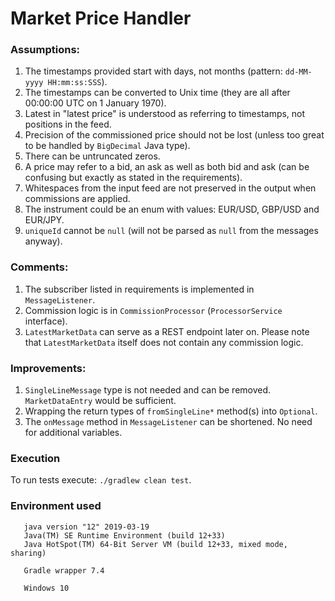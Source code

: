 # Market Price Handler
### Assumptions:
1. The timestamps provided start with days, not months (pattern: `dd-MM-yyyy HH:mm:ss:SSS`).
2. The timestamps can be converted to Unix time (they are all after 00:00:00 UTC on 1 January 1970).
3. Latest in "latest price" is understood as referring to timestamps, not positions in the feed.
4. Precision of the commissioned price should not be lost (unless too great to be handled by `BigDecimal` Java type).
5. There can be untruncated zeros.
6. A price may refer to a bid, an ask as well as both bid and ask (can be confusing but exactly as stated in the requirements).
7. Whitespaces from the input feed are not preserved in the output when commissions are applied.
8. The instrument could be an enum with values: EUR/USD, GBP/USD and
   EUR/JPY. 
9. `uniqueId` cannot be `null` (will not be parsed as `null` from the messages anyway).
### Comments:
1. The subscriber listed in requirements is implemented in `MessageListener`. 
2. Commission logic is in `CommissionProcessor` (`ProcessorService` interface).
3. `LatestMarketData` can serve as a REST endpoint later on. Please note that `LatestMarketData` itself does not contain any commission logic.
### Improvements:
1. `SingleLineMessage` type is not needed and can be removed. `MarketDataEntry` would be sufficient.
2. Wrapping the return types of `fromSingleLine*` method(s) into `Optional`.
3. The `onMessage` method in `MessageListener` can be shortened. No need for additional variables.
### Execution
To run tests execute:
        ```
       ./gradlew clean test
        ```.
### Environment used

       java version "12" 2019-03-19
       Java(TM) SE Runtime Environment (build 12+33)                       
       Java HotSpot(TM) 64-Bit Server VM (build 12+33, mixed mode, sharing)

       Gradle wrapper 7.4
   	
       Windows 10